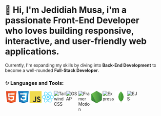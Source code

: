 # 👋 Hi, I'm Jedidiah Musa, i'm a passionate **Front-End Developer** who loves building responsive, interactive, and user-friendly web applications.  
Currently, I'm expanding my skills by diving into **Back-End Development** to become a well-rounded **Full-Stack Developer**. 

### ✨ Languages and Tools:

<p>
  <img align="left" alt="HTML5" width="40px" src="https://raw.githubusercontent.com/devicons/devicon/master/icons/html5/html5-original.svg" />
  <img align="left" alt="CSS3" width="40px" src="https://raw.githubusercontent.com/devicons/devicon/master/icons/css3/css3-original.svg" />
  <img align="left" alt="JavaScript" width="40px" src="https://raw.githubusercontent.com/devicons/devicon/master/icons/javascript/javascript-original.svg" />
  <img align="left" alt="React" width="40px" src="https://raw.githubusercontent.com/devicons/devicon/master/icons/react/react-original.svg" />
  <img align="left" alt="Tailwind CSS" width="40px" src="https://www.vectorlogo.zone/logos/tailwindcss/tailwindcss-icon.svg" />
  <img align="left" alt="GSAP" width="40px" src="https://cdn.worldvectorlogo.com/logos/gsap-greensock.svg" />
  <img align="left" alt="Framer Motion" width="40px" src="https://cdn.worldvectorlogo.com/logos/framer-motion.svg" />
  <img align="left" alt="Node.js" width="40px" src="https://raw.githubusercontent.com/devicons/devicon/master/icons/nodejs/nodejs-original.svg" />
 <img align="left" alt="Express" width="40px" src="https://cdn.simpleicons.org/express/000/fff" />
  <img align="left" alt="MongoDB" width="40px" src="https://raw.githubusercontent.com/devicons/devicon/master/icons/mongodb/mongodb-original.svg" />
  <img align="left" alt="EJS" width="40px" src="https://cdn.simpleicons.org/ejs/8BC34A/ffffff" />
</p>






